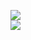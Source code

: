 [![](https://img.shields.io/badge/Made%20With-Github%20Spray-lightgrey.svg?style=for-the-badge&logo=github)](https://github.com/Annihil/github-spray#13002)  
[![](https://i.imgur.com/2DrTn0Z.gif)](https://github.com/Annihil/github-spray)